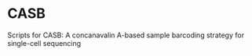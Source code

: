 # CASB
Scripts for CASB: A concanavalin A-based sample barcoding strategy for single-cell sequencing
